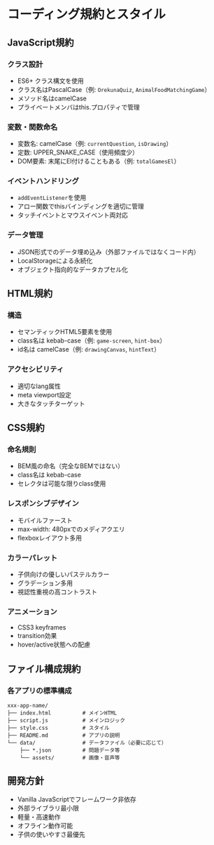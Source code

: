 # コーディング規約とスタイル

## JavaScript規約

### クラス設計
- ES6+ クラス構文を使用
- クラス名はPascalCase（例: `OrekunaQuiz`, `AnimalFoodMatchingGame`）
- メソッド名はcamelCase
- プライベートメンバはthis.プロパティで管理

### 変数・関数命名
- 変数名: camelCase（例: `currentQuestion`, `isDrawing`）
- 定数: UPPER_SNAKE_CASE（使用頻度少）
- DOM要素: 末尾にEl付けることもある（例: `totalGamesEl`）

### イベントハンドリング
- `addEventListener`を使用
- アロー関数でthisバインディングを適切に管理
- タッチイベントとマウスイベント両対応

### データ管理
- JSON形式でのデータ埋め込み（外部ファイルではなくコード内）
- LocalStorageによる永続化
- オブジェクト指向的なデータカプセル化

## HTML規約

### 構造
- セマンティックHTML5要素を使用
- class名は kebab-case（例: `game-screen`, `hint-box`）
- id名は camelCase（例: `drawingCanvas`, `hintText`）

### アクセシビリティ
- 適切なlang属性
- meta viewport設定
- 大きなタッチターゲット

## CSS規約

### 命名規則
- BEM風の命名（完全なBEMではない）
- class名は kebab-case
- セレクタは可能な限りclass使用

### レスポンシブデザイン
- モバイルファースト
- max-width: 480pxでのメディアクエリ
- flexboxレイアウト多用

### カラーパレット
- 子供向けの優しいパステルカラー
- グラデーション多用
- 視認性重視の高コントラスト

### アニメーション
- CSS3 keyframes
- transition効果
- hover/active状態への配慮

## ファイル構成規約

### 各アプリの標準構成
```
xxx-app-name/
├── index.html          # メインHTML
├── script.js           # メインロジック
├── style.css           # スタイル
├── README.md           # アプリの説明
└── data/               # データファイル（必要に応じて）
    ├── *.json          # 問題データ等
    └── assets/         # 画像・音声等
```

## 開発方針
- Vanilla JavaScriptでフレームワーク非依存
- 外部ライブラリ最小限
- 軽量・高速動作
- オフライン動作可能
- 子供の使いやすさ最優先